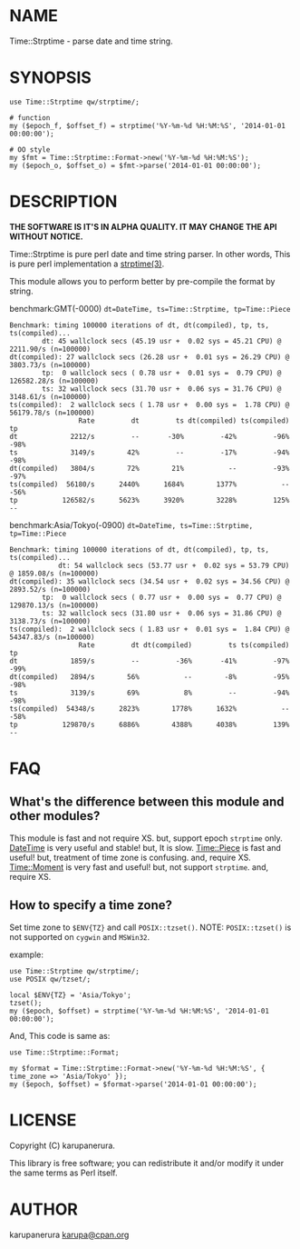 # NAME

Time::Strptime - parse date and time string.

# SYNOPSIS

    use Time::Strptime qw/strptime/;

    # function
    my ($epoch_f, $offset_f) = strptime('%Y-%m-%d %H:%M:%S', '2014-01-01 00:00:00');

    # OO style
    my $fmt = Time::Strptime::Format->new('%Y-%m-%d %H:%M:%S');
    my ($epoch_o, $offset_o) = $fmt->parse('2014-01-01 00:00:00');

# DESCRIPTION

__THE SOFTWARE IS IT'S IN ALPHA QUALITY. IT MAY CHANGE THE API WITHOUT NOTICE.__

Time::Strptime is pure perl date and time string parser.
In other words, This is pure perl implementation a [strptime(3)](http://man.he.net/man3/strptime).

This module allows you to perform better by pre-compile the format by string.

benchmark:GMT(-0000) `dt=DateTime, ts=Time::Strptime, tp=Time::Piece`

    Benchmark: timing 100000 iterations of dt, dt(compiled), tp, ts, ts(compiled)...
            dt: 45 wallclock secs (45.19 usr +  0.02 sys = 45.21 CPU) @ 2211.90/s (n=100000)
    dt(compiled): 27 wallclock secs (26.28 usr +  0.01 sys = 26.29 CPU) @ 3803.73/s (n=100000)
            tp:  0 wallclock secs ( 0.78 usr +  0.01 sys =  0.79 CPU) @ 126582.28/s (n=100000)
            ts: 32 wallclock secs (31.70 usr +  0.06 sys = 31.76 CPU) @ 3148.61/s (n=100000)
    ts(compiled):  2 wallclock secs ( 1.78 usr +  0.00 sys =  1.78 CPU) @ 56179.78/s (n=100000)
                     Rate         dt         ts dt(compiled) ts(compiled)         tp
    dt             2212/s         --       -30%         -42%         -96%       -98%
    ts             3149/s        42%         --         -17%         -94%       -98%
    dt(compiled)   3804/s        72%        21%           --         -93%       -97%
    ts(compiled)  56180/s      2440%      1684%        1377%           --       -56%
    tp           126582/s      5623%      3920%        3228%         125%         --

benchmark:Asia/Tokyo(-0900) `dt=DateTime, ts=Time::Strptime, tp=Time::Piece`

    Benchmark: timing 100000 iterations of dt, dt(compiled), tp, ts, ts(compiled)...
                dt: 54 wallclock secs (53.77 usr +  0.02 sys = 53.79 CPU) @ 1859.08/s (n=100000)
    dt(compiled): 35 wallclock secs (34.54 usr +  0.02 sys = 34.56 CPU) @ 2893.52/s (n=100000)
            tp:  0 wallclock secs ( 0.77 usr +  0.00 sys =  0.77 CPU) @ 129870.13/s (n=100000)
            ts: 32 wallclock secs (31.80 usr +  0.06 sys = 31.86 CPU) @ 3138.73/s (n=100000)
    ts(compiled):  2 wallclock secs ( 1.83 usr +  0.01 sys =  1.84 CPU) @ 54347.83/s (n=100000)
                     Rate         dt dt(compiled)         ts ts(compiled)         tp
    dt             1859/s         --         -36%       -41%         -97%       -99%
    dt(compiled)   2894/s        56%           --        -8%         -95%       -98%
    ts             3139/s        69%           8%         --         -94%       -98%
    ts(compiled)  54348/s      2823%        1778%      1632%           --       -58%
    tp           129870/s      6886%        4388%      4038%         139%         --

# FAQ

## What's the difference between this module and other modules?

This module is fast and not require XS. but, support epoch `strptime` only.
[DateTime](https://metacpan.org/pod/DateTime) is very useful and stable! but, It is slow.
[Time::Piece](https://metacpan.org/pod/Time::Piece) is fast and useful! but, treatment of time zone is confusing. and, require XS.
[Time::Moment](https://metacpan.org/pod/Time::Moment) is very fast and useful! but, not support `strptime`. and, require XS.

## How to specify a time zone?

Set time zone to `$ENV{TZ}` and call `POSIX::tzset()`.
NOTE: `POSIX::tzset()` is not supported on `cygwin` and `MSWin32`.

example:

    use Time::Strptime qw/strptime/;
    use POSIX qw/tzset/;

    local $ENV{TZ} = 'Asia/Tokyo';
    tzset();
    my ($epoch, $offset) = strptime('%Y-%m-%d %H:%M:%S', '2014-01-01 00:00:00');

And, This code is same as:

    use Time::Strptime::Format;

    my $format = Time::Strptime::Format->new('%Y-%m-%d %H:%M:%S', { time_zone => 'Asia/Tokyo' });
    my ($epoch, $offset) = $format->parse('2014-01-01 00:00:00');

# LICENSE

Copyright (C) karupanerura.

This library is free software; you can redistribute it and/or modify
it under the same terms as Perl itself.

# AUTHOR

karupanerura <karupa@cpan.org>

